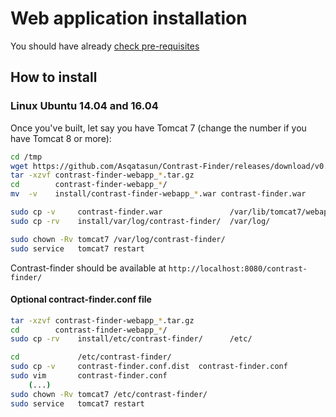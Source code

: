 # Web application installation

You should have already [check pre-requisites](webapp_Pre-requisites.md)


## How to install

### Linux Ubuntu 14.04 and 16.04 

Once you've built, let say you have Tomcat 7 (change the number if you have Tomcat 8 or more):

```bash
cd /tmp
wget https://github.com/Asqatasun/Contrast-Finder/releases/download/v0.8.4/contrast-finder-webapp_0.8.4.tar.gz
tar -xzvf contrast-finder-webapp_*.tar.gz
cd        contrast-finder-webapp_*/
mv  -v    install/contrast-finder-webapp_*.war contrast-finder.war

sudo cp -v     contrast-finder.war               /var/lib/tomcat7/webapps/
sudo cp -rv    install/var/log/contrast-finder/  /var/log/

sudo chown -Rv tomcat7 /var/log/contrast-finder/ 
sudo service   tomcat7 restart
```

Contrast-finder should be available at `http://localhost:8080/contrast-finder/`


#### Optional contract-finder.conf file 

```bash
tar -xzvf contrast-finder-webapp_*.tar.gz
cd        contrast-finder-webapp_*/
sudo cp -rv    install/etc/contrast-finder/      /etc/

cd             /etc/contrast-finder/
sudo cp -v     contrast-finder.conf.dist  contrast-finder.conf
sudo vim       contrast-finder.conf 
    (...)
sudo chown -Rv tomcat7 /etc/contrast-finder/
sudo service   tomcat7 restart
```